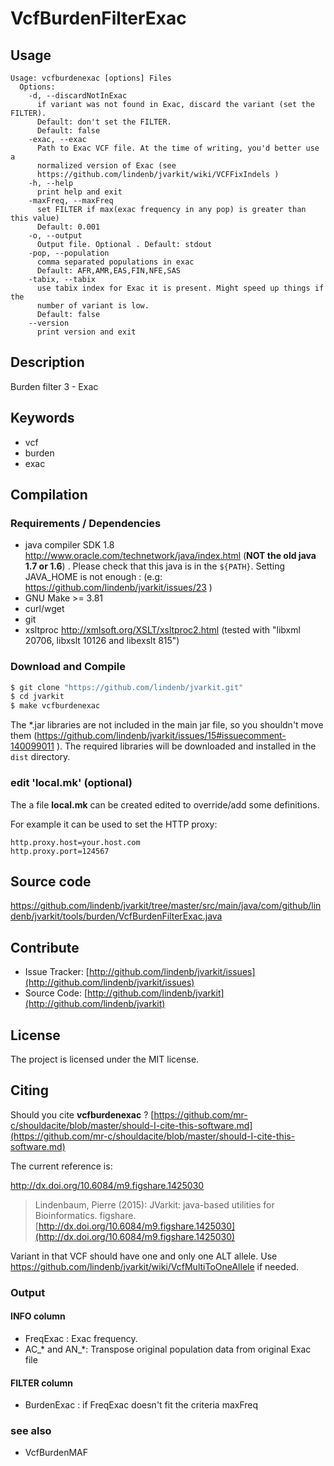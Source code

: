 # VcfBurdenFilterExac


## Usage

```
Usage: vcfburdenexac [options] Files
  Options:
    -d, --discardNotInExac
      if variant was not found in Exac, discard the variant (set the FILTER). 
      Default: don't set the FILTER.
      Default: false
    -exac, --exac
      Path to Exac VCF file. At the time of writing, you'd better use a 
      normalized version of Exac (see 
      https://github.com/lindenb/jvarkit/wiki/VCFFixIndels )
    -h, --help
      print help and exit
    -maxFreq, --maxFreq
      set FILTER if max(exac frequency in any pop) is greater than this value)
      Default: 0.001
    -o, --output
      Output file. Optional . Default: stdout
    -pop, --population
      comma separated populations in exac
      Default: AFR,AMR,EAS,FIN,NFE,SAS
    -tabix, --tabix
      use tabix index for Exac it is present. Might speed up things if the 
      number of variant is low.
      Default: false
    --version
      print version and exit

```


## Description

Burden filter 3 - Exac


## Keywords

 * vcf
 * burden
 * exac


## Compilation

### Requirements / Dependencies

* java compiler SDK 1.8 http://www.oracle.com/technetwork/java/index.html (**NOT the old java 1.7 or 1.6**) . Please check that this java is in the `${PATH}`. Setting JAVA_HOME is not enough : (e.g: https://github.com/lindenb/jvarkit/issues/23 )
* GNU Make >= 3.81
* curl/wget
* git
* xsltproc http://xmlsoft.org/XSLT/xsltproc2.html (tested with "libxml 20706, libxslt 10126 and libexslt 815")


### Download and Compile

```bash
$ git clone "https://github.com/lindenb/jvarkit.git"
$ cd jvarkit
$ make vcfburdenexac
```

The *.jar libraries are not included in the main jar file, so you shouldn't move them (https://github.com/lindenb/jvarkit/issues/15#issuecomment-140099011 ).
The required libraries will be downloaded and installed in the `dist` directory.

### edit 'local.mk' (optional)

The a file **local.mk** can be created edited to override/add some definitions.

For example it can be used to set the HTTP proxy:

```
http.proxy.host=your.host.com
http.proxy.port=124567
```
## Source code 

[https://github.com/lindenb/jvarkit/tree/master/src/main/java/com/github/lindenb/jvarkit/tools/burden/VcfBurdenFilterExac.java
](https://github.com/lindenb/jvarkit/tree/master/src/main/java/com/github/lindenb/jvarkit/tools/burden/VcfBurdenFilterExac.java
)
## Contribute

- Issue Tracker: [http://github.com/lindenb/jvarkit/issues](http://github.com/lindenb/jvarkit/issues)
- Source Code: [http://github.com/lindenb/jvarkit](http://github.com/lindenb/jvarkit)

## License

The project is licensed under the MIT license.

## Citing

Should you cite **vcfburdenexac** ? [https://github.com/mr-c/shouldacite/blob/master/should-I-cite-this-software.md](https://github.com/mr-c/shouldacite/blob/master/should-I-cite-this-software.md)

The current reference is:

http://dx.doi.org/10.6084/m9.figshare.1425030

> Lindenbaum, Pierre (2015): JVarkit: java-based utilities for Bioinformatics. figshare.
> [http://dx.doi.org/10.6084/m9.figshare.1425030](http://dx.doi.org/10.6084/m9.figshare.1425030)


Variant in that VCF should have one and only one ALT allele. Use https://github.com/lindenb/jvarkit/wiki/VcfMultiToOneAllele if needed.


### Output

#### INFO column


 *  FreqExac : Exac frequency.
 *  AC_* and AN_*: Transpose original population data from original Exac file


#### FILTER column

 *  BurdenExac : if FreqExac doesn't fit the criteria maxFreq


### see also


 *  VcfBurdenMAF



